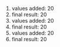 1. values added: 20
2. final result: 20
3. values added: 20
4. final result: 20
5. values added: 20
6. final result: 20
